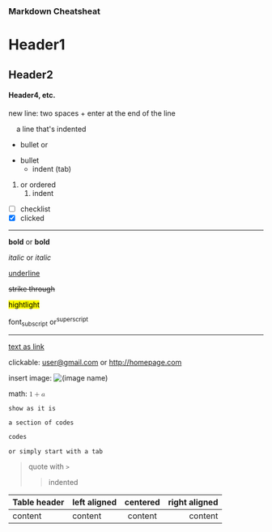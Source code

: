 ### Markdown Cheatsheat

# Header1
## Header2
#### Header4, etc.

new line: two spaces + enter at the end of the line  

&nbsp;&nbsp;&nbsp;&nbsp;a line that's indented

* bullet or
- bullet
    + indent (tab)

1. or ordered
    1. indent

* [ ] checklist
* [x] clicked

---

**bold** or __bold__

*italic* or _italic_

<u>underline</u>

~~strike through~~

<mark>hightlight</mark>

font<sub>subscript</sub> or<sup>superscript</sup>

***

[text as link](link)

clickable: <user@gmail.com> or <http://homepage.com>

insert image: ![(image name)](link)

math: <math> <mn>1</mn> <mo>+</mo> <mi>a</mi> </math>

`show as it is`

```
a section of codes
```

~~~python
codes
~~~

    or simply start with a tab

>quote with `>`
>>indented

Table header | left aligned | centered | right aligned
--- | :--- |:---:| ---:
content | content | content | content
